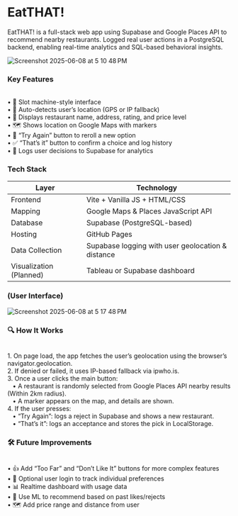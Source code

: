 # EatTHAT!

EatTHAT! is a full-stack web app using Supabase and Google Places API to recommend nearby restaurants. Logged real user actions in a PostgreSQL backend, enabling real-time analytics and SQL-based behavioral insights.

![Screenshot 2025-06-08 at 5 10 48 PM](https://github.com/user-attachments/assets/0ff7124d-5006-47fd-82fb-b08dd32f10fa)



<h3>Key Features</h3>

<br>	•	🎰 Slot machine-style interface
<br>	•	📍 Auto-detects user’s location (GPS or IP fallback)
<br>	•	🍜 Displays restaurant name, address, rating, and price level
<br>	•	🗺️ Shows location on Google Maps with markers
<br>	•	🔁 “Try Again” button to reroll a new option
<br>	•	✅ “That’s it” button to confirm a choice and log history
<br>	•	🧠 Logs user decisions to Supabase for analytics


<h3>Tech Stack</h3>

| Layer    | Technology |
| -------- | ------- |
| Frontend | Vite + Vanilla JS + HTML/CSS |
| Mapping | Google Maps & Places JavaScript API     |
| Database   | Supabase (PostgreSQL-based)    |
| Hosting   | GitHub Pages    |
| Data Collection  | Supabase logging with user geolocation & distance    |
| Visualization (Planned)    | Tableau or Supabase dashboard    |

<h3>(User Interface)</h3>

![Screenshot 2025-06-08 at 5 17 48 PM](https://github.com/user-attachments/assets/e1a14d89-cfb8-4d23-940f-e4b7c6270931)

<h3>🔍 How It Works</h3>
<br>	1.	On page load, the app fetches the user’s geolocation using the browser’s navigator.geolocation.
<br>	2.	If denied or failed, it uses IP-based fallback via ipwho.is.
<br>	3.	Once a user clicks the main button:
<br>	  &nbsp&nbsp  •	A restaurant is randomly selected from Google Places API nearby results (Within 2km radius).
<br>	  &nbsp&nbsp  •	A marker appears on the map, and details are shown.
<br>	4.	If the user presses:
<br>	 &nbsp&nbsp   •	“Try Again”: logs a reject in Supabase and shows a new restaurant.
<br>	 &nbsp&nbsp   •	“That’s it”: logs an acceptance and stores the pick in LocalStorage.


<h3>🛠 Future Improvements</h3>
<br>	•	👍 Add “Too Far” and “Don’t Like It” buttons for more complex features
<br>	•	👤 Optional user login to track individual preferences
<br>	•	📊 Realtime dashboard with usage data
<br>	•	🧠 Use ML to recommend based on past likes/rejects
<br>	•	🗺️ Add price range and distance from user

